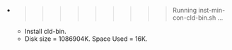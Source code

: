 * >>>>>>>>> Running inst-min-con-cld-bin.sh ...
  * Install cld-bin.
  * Disk size = 1086904K. Space Used = 16K.
